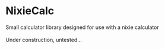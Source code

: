 # NixieCalc
Small calculator library designed for use with a nixie calculator<br><br>
Under construction, untested...
